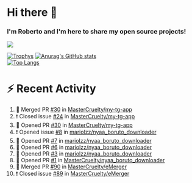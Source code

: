 # Hi there 👋
### I'm Roberto and I'm here to share my open source projects!

<img src="https://komarev.com/ghpvc/?username=mastercruelty&label=Profile views&color=0e75b6"><br>

[![Trophys](https://github-profile-trophy.vercel.app/?username=mastercruelty)](https://github.com/ryo-ma/github-profile-trophy)
[![Anurag's GitHub stats](https://github-readme-stats.vercel.app/api?username=mastercruelty&show_icons=true&theme=tokyonight)](https://github.com/anuraghazra/github-readme-stats)<br>
[![Top Langs](https://github-readme-stats.vercel.app/api/top-langs/?username=mastercruelty&exclude_repo=Alarm-project&layout=compact&theme=tokyonight)](https://github.com/anuraghazra/github-readme-stats)

# :zap: Recent Activity
<!--START_SECTION:activity-->
1. 🎉 Merged PR [#30](https://github.com/MasterCruelty/my-tg-app/pull/30) in [MasterCruelty/my-tg-app](https://github.com/MasterCruelty/my-tg-app)
2. ❗️ Closed issue [#24](https://github.com/MasterCruelty/my-tg-app/issues/24) in [MasterCruelty/my-tg-app](https://github.com/MasterCruelty/my-tg-app)
3. 💪 Opened PR [#30](https://github.com/MasterCruelty/my-tg-app/pull/30) in [MasterCruelty/my-tg-app](https://github.com/MasterCruelty/my-tg-app)
4. ❗️ Opened issue [#8](https://github.com/mariolzz/nyaa_boruto_downloader/issues/8) in [mariolzz/nyaa_boruto_downloader](https://github.com/mariolzz/nyaa_boruto_downloader)
5. 💪 Opened PR [#7](https://github.com/mariolzz/nyaa_boruto_downloader/pull/7) in [mariolzz/nyaa_boruto_downloader](https://github.com/mariolzz/nyaa_boruto_downloader)
6. 💪 Opened PR [#6](https://github.com/mariolzz/nyaa_boruto_downloader/pull/6) in [mariolzz/nyaa_boruto_downloader](https://github.com/mariolzz/nyaa_boruto_downloader)
7. 💪 Opened PR [#3](https://github.com/mariolzz/nyaa_boruto_downloader/pull/3) in [mariolzz/nyaa_boruto_downloader](https://github.com/mariolzz/nyaa_boruto_downloader)
8. 💪 Opened PR [#1](https://github.com/MasterCruelty/nyaa_boruto_downloader/pull/1) in [MasterCruelty/nyaa_boruto_downloader](https://github.com/MasterCruelty/nyaa_boruto_downloader)
9. 🎉 Merged PR [#90](https://github.com/MasterCruelty/eMerger/pull/90) in [MasterCruelty/eMerger](https://github.com/MasterCruelty/eMerger)
10. ❗️ Closed issue [#89](https://github.com/MasterCruelty/eMerger/issues/89) in [MasterCruelty/eMerger](https://github.com/MasterCruelty/eMerger)
<!--END_SECTION:activity-->
